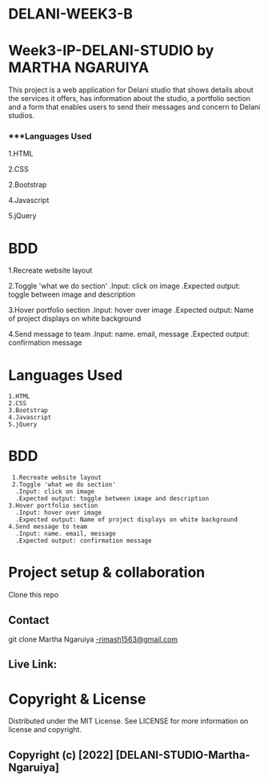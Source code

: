 # DELANI-WEEK3-B

# Week3-IP-DELANI-STUDIO by MARTHA NGARUIYA
This project is a web application for Delani studio that shows details about the services it offers, has information about the studio, a portfolio section and a form that enables users to send their messages and concern to Delani studios.

### ***Languages Used
1.HTML

2.CSS

2.Bootstrap

4.Javascript

5.jQuery

# BDD
1.Recreate website layout

2.Toggle 'what we do section'
 .Input: click on image
 .Expected output: toggle between image and description

3.Hover portfolio section
 .Input: hover over image
 .Expected output: Name of project displays on white background

4.Send message to team
.Input: name. email, message
.Expected output: confirmation message


# Languages Used
    1.HTML
    2.CSS
    3.Bootstrap
    4.Javascript
    5.jQuery

# BDD
     1.Recreate website layout
     2.Toggle 'what we do section'
      .Input: click on image
      .Expected output: toggle between image and description
    3.Hover portfolio section
      .Input: hover over image
      .Expected output: Name of project displays on white background
    4.Send message to team
      .Input: name. email, message
      .Expected output: confirmation message


# Project setup & collaboration
Clone this repo

## Contact
git clone 
Martha Ngaruiya -rimash1563@gmail.com

## Live Link: 

# Copyright & License
Distributed under the MIT License. See LICENSE for more information on license and copyright.
## Copyright (c) [2022] [DELANI-STUDIO-Martha-Ngaruiya]


